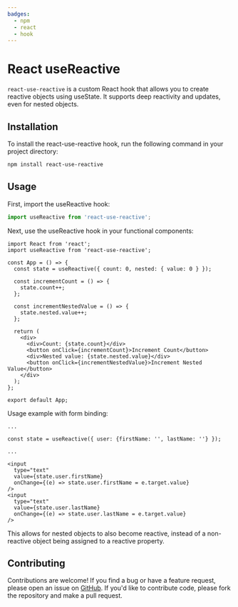 ```yaml
---
badges: 
  - npm
  - react
  - hook
---
```


# React useReactive
`react-use-reactive` is a custom React hook that allows you to create reactive objects using useState. It supports deep reactivity and updates, even for nested objects.

## Installation
To install the react-use-reactive hook, run the following command in your project directory:

```bash
npm install react-use-reactive
```

## Usage
First, import the useReactive hook:

```ts
import useReactive from 'react-use-reactive';
```

Next, use the useReactive hook in your functional components:

```tsx
import React from 'react';
import useReactive from 'react-use-reactive';

const App = () => {
  const state = useReactive({ count: 0, nested: { value: 0 } });

  const incrementCount = () => {
    state.count++;
  };

  const incrementNestedValue = () => {
    state.nested.value++;
  };

  return (
    <div>
      <div>Count: {state.count}</div>
      <button onClick={incrementCount}>Increment Count</button>
      <div>Nested value: {state.nested.value}</div>
      <button onClick={incrementNestedValue}>Increment Nested Value</button>
    </div>
  );
};

export default App;
```

Usage example with form binding:

```tsx
...

const state = useReactive({ user: {firstName: '', lastName: ''} });

...

<input
  type="text"
  value={state.user.firstName}
  onChange={(e) => state.user.firstName = e.target.value}
/>
<input
  type="text"
  value={state.user.lastName}
  onChange={(e) => state.user.lastName = e.target.value}
/>
```

This allows for nested objects to also become reactive, instead of a non-reactive object being assigned to a reactive property.

## Contributing
Contributions are welcome! If you find a bug or have a feature request, please open an issue on [GitHub](https://github.com/wypratama/react-use-reactive). If you'd like to contribute code, please fork the repository and make a pull request.